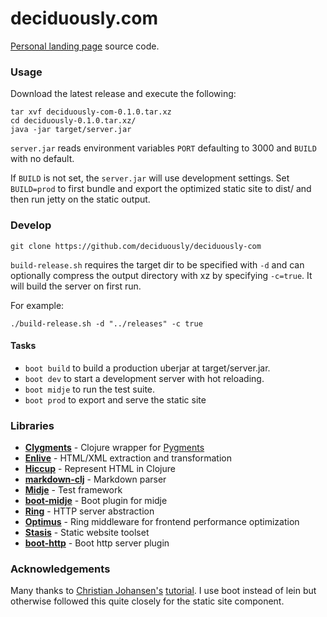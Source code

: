 # deciduously.com
[Personal landing page](deciduously.com) source code.
### Usage

Download the latest release and execute the following:
```shell
tar xvf deciduously-com-0.1.0.tar.xz
cd deciduously-0.1.0.tar.xz/
java -jar target/server.jar
```
`server.jar` reads environment variables `PORT` defaulting to 3000 and `BUILD` with no default.

If `BUILD` is not set, the `server.jar` will use development settings.
Set `BUILD=prod` to first bundle and export the optimized static site to dist/ and then run jetty on the static output.

### Develop

`git clone https://github.com/deciduously/deciduously-com`

`build-release.sh` requires the target dir to be specified with `-d` and can
optionally compress the output directory with xz by specifying `-c=true`.  It will build the server on first run.

For example:

`./build-release.sh -d "../releases" -c true`
#### Tasks
* `boot build` to build a production uberjar at target/server.jar.
* `boot dev` to start a development server with hot reloading.
* `boot midje` to run the test suite.
* `boot prod` to export and serve the static site
### Libraries
* [**Clygments**](https://github.com/bfontaine.clygments) - Clojure wrapper for [Pygments](https://p)
* [**Enlive**](https://github.com/cgrand/enlive) - HTML/XML extraction and transformation
* [**Hiccup**](https://github.com/weavejester/hiccup) - Represent HTML in Clojure
* [**markdown-clj**](https://github.com/yogthos/markdown-clj) - Markdown parser
* [**Midje**](https://github.com/marick/midje) - Test framework
* [**boot-midje**](https://bitbucket.org/zilti/boot-midje) - Boot plugin for midje
* [**Ring**](https://ring-clojure/ring) - HTTP server abstraction
* [**Optimus**](https://github.com/magnars/optimus) - Ring middleware for frontend performance optimization
* [**Stasis**](https://github.com/magnars/stasis) - Static website toolset
* [**boot-http**](https://github.com/pandeiro/boot-http) - Boot http server plugin
### Acknowledgements
Many thanks to [Christian Johansen's](https://github.com/cjohansen) [tutorial](https://cjohensen.no/building-statis-sites-in-clojure-with-stasis/).
  I use boot instead of lein but otherwise followed this quite closely for the static site component.

